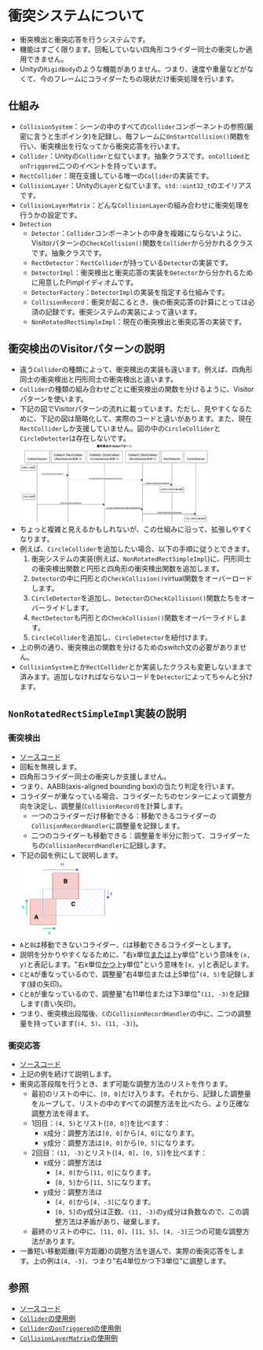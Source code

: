 # 衝突システムについて

* 衝突検出と衝突応答を行うシステムです。
* 機能はすごく限ります。回転していない四角形コライダー同士の衝突しか適用できません。
* Unityの`RigidBody`のような機能がありません。つまり、速度や重量などがなくて、今のフレームにコライダーたちの現状だけ衝突処理を行います。

## 仕組み

* `CollisionSystem`：シーンの中のすべての`Collider`コンポーネントの参照(厳密に言うと生ポインタ)を記録し、毎フレームに`OnStartCollision()`関数を行い、衝突検出を行なってから衝突応答を行います。
* `Collider`：Unityの`Collider`と似ています。抽象クラスです。`onCollided`と`onTriggered`二つのイベントを持っています。
* `RectCollider`：現在支援している唯一の`Collider`の実装です。
* `CollisionLayer`：Unityの`Layer`と似ています。`std::uint32_t`のエイリアスです。
* `CollisionLayerMatrix`：どんな`CollisionLayer`の組み合わせに衝突処理を行うかの設定です。
* `Detection`
	* `Detector`：`Collider`コンポーネントの中身を複雑にならないように、Visitorパターンの`CheckCollision()`関数を`Collider`から分かれるクラスです。抽象クラスです。
	* `RectDetector`：`RectCollider`が持っている`Detector`の実装です。
	* `DetectorImpl`：衝突検出と衝突応答の実装を`Detector`から分かれるために用意したPimplイディオムです。
	* `DetectorFactory`：`DetectorImpl`の実装を指定する仕組みです。
	* `CollisionRecord`：衝突が起こるとき、後の衝突応答の計算にとっては必須の記録です。衝突システムの実装によって違います。
	* `NonRotatedRectSimpleImpl`：現在の衝突検出と衝突応答の実装です。


## 衝突検出のVisitorパターンの説明

* 違う`Collider`の種類によって、衝突検出の実装も違います。例えば、四角形同士の衝突検出と円形同士の衝突検出と違います。
* `Collider`の種類の組み合わせごとに衝突検出の関数を分けるように、Visitorパターンを使います。
* 下記の図でVisitorパターンの流れに載っています。ただし、見やすくなるために、下記の図は簡略化して、実際のコードと違いがあります。また、現在`RectCollider`しか支援していません。図の中の`CircleCollider`と`CircleDetecter`は存在しないです。
<br /><img src="./ReadmeImage/Collision_Visitor.png" alt="image" width="80%" height="auto"><br />
* ちょっと複雑と見えるかもしれないが、この仕組みに沿って、拡張しやすくなります。
* 例えば、`CircleCollider`を追加したい場合、以下の手順に従うとできます。
	1. 衝突システムの実装(例えば、`NonRotatedRectSimpleImpl`)に、円形同士の衝突検出関数と円形と四角形の衝突検出関数を追加します。
	2. `Detector`の中に円形との`CheckCollision()`virtual関数をオーバーロードします。
	3. `CircleDetector`を追加し、`Detector`の`CheckCollision()`関数たちをオーバーライドします。
	4. `RectDetector`も円形との`CheckCollision()`関数をオーバーライドします。
	5. `CircleCollider`を追加し、`CircleDetector`を紐付けます。
* 上の例の通り、衝突検出の関数を分けるためのswitch文の必要がありません。
* `CollisionSystem`とか`RectCollider`とか実装したクラスも変更しないままで済みます。追加しなければならないコードを`Detector`によってちゃんと分けます。

## `NonRotatedRectSimpleImpl`実装の説明

### 衝突検出

* [ソースコード](../../src/GE/Collision/Detection/NonRotatedRectSimpleImpl/DetectorImpl_RectRect.cpp)
* 回転を無視します。
* 四角形コライダー同士の衝突しか支援しません。
* つまり、AABB(axis-aligned bounding box)の当たり判定を行います。
* コライダーが重なっている場合、コライダーたちのセンターによって調整方向を決定し、調整量(`CollisionRecord`)を計算します。
	* 一つのコライダーだけ移動できる：移動できるコライダーの`CollisionRecordHandler`に調整量を記録します。
	* 二つのコライダーも移動できる：調整量を半分に割って、コライダーたちの`CollisionRecordHandler`に記録します。
* 下記の図を例にして説明します。
<br /><img src="./ReadmeImage/Collision_Impl.png" alt="image" width="40%" height="auto"><br />
* `A`と`B`は移動できないコライダー、`C`は移動できるコライダーとします。
* 説明を分かりやすくなるために、"右x単位<u>または</u>上y単位"という意味を`(x, y)`と表記します。"右x単位<u>かつ</u>上y単位"という意味を`[x, y]`と表記します。
* `C`と`A`が重なっているので、調整量"右4単位または上5単位"`(4, 5)`を記録します(緑の矢印)。
* `C`と`B`が重なっているので、調整量"右11単位または下3単位"`(11, -3)`を記録します(青い矢印)。
* つまり、衝突検出段階後、`C`の`CollisionRecordHandler`の中に、二つの調整量を持っています(`(4, 5)`、`(11, -3)`)。

### 衝突応答

* [ソースコード](../../src/GE/Collision/Detection/NonRotatedRectSimpleImpl/CollisionRecordHandler.cpp)
* 上記の例を続けて説明します。
* 衝突応答段階を行うとき、まず可能な調整方法のリストを作ります。
	* 最初のリストの中に、`[0, 0]`だけ入ります。それから、記録した調整量をループして、リストの中のすべての調整方法を比べたら、より正確な調整方法を得ます。
	* 1回目：`(4, 5)`とリスト(`[0, 0]`)を比べます：
		* x成分：調整方法は`[0, 0]`から`[4, 0]`になります。
		* y成分：調整方法は`[0, 0]`から`[0, 5]`になります。
	* 2回目：`(11, -3)`とリスト(`[4, 0]`、`[0, 5]`)を比べます：
		* x成分：調整方法は
			* `[4, 0]`から`[11, 0]`になります。
			* `[0, 5]`から`[11, 5]`になります。
		* y成分：調整方法は
			* `[4, 0]`から`[4, -3]`になります。
			* `[0, 5]`のy成分は正数、`(11, -3)`のy成分は負数なので、この調整方法は矛盾があり、破棄します。
	* 最終のリストの中に、`[11, 0]`、`[11, 5]`、`[4, -3]`三つの可能な調整方法があります。
* 一番短い移動距離(平方距離)の調整方法を選んで、実際の衝突応答をします。上の例は`[4, -3]`、つまり"右4単位かつ下3単位"に調整します。

## 参照

* [ソースコード](../../src/GE/Collision)
* [`Collider`の使用例](../../src/Prefab/Map/MapObject/GoalObjectPrefab.cpp)
* [`Collider`の`onTriggered`の使用例](../../src/Map/MapObject/GoalObject.cpp)
* [`CollisionLayerMatrix`の使用例](../../src/Collision/CollisionInfo.h)